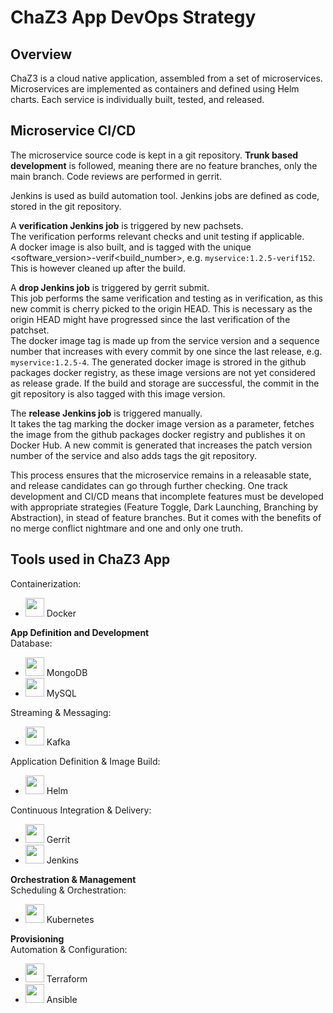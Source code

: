 # ChaZ3 App DevOps Strategy

## Overview
ChaZ3 is a cloud native application, assembled from a set of microservices. Microservices are implemented as containers and defined using Helm charts. Each service is individually built, tested, and released.


## Microservice CI/CD
The microservice source code is kept in a git repository. **Trunk based development** is followed, meaning there are no feature branches, only the main branch.
Code reviews are performed in gerrit.

Jenkins is used as build automation tool. Jenkins jobs are defined as code, stored in the git repository.

A **verification Jenkins job** is triggered by new pachsets.  
The verification performs relevant checks and unit testing if applicable.  
A docker image is also built, and is tagged with the unique <software_version>-verif<build_number>, e.g. `myservice:1.2.5-verif152`. This is however cleaned up after the build.

A **drop Jenkins job** is triggered by gerrit submit.  
This job performs the same verification and testing as in verification, as this new commit is
cherry picked to the origin HEAD. This is necessary as the origin HEAD might have progressed since the last verification of the patchset.  
The docker image tag is made up from the service version and a sequence number that increases with every commit by one since the last release, e.g. `myservice:1.2.5-4`. The generated docker image is strored in the github packages docker registry, as these image versions
are not yet considered as release grade. If the build and storage are successful, the commit in the git repository is also tagged with this image version.

The **release Jenkins job** is triggered manually.  
It takes the tag marking the docker image version as a parameter, fetches the image from the github packages docker registry
and publishes it on Docker Hub.
A new commit is generated that increases the patch version number of the service and also adds tags the git repository.

This process ensures that the microservice remains in a releasable state, and release candidates can go through further checking.
One track development and CI/CD means that incomplete features must be developed with appropriate strategies (Feature Toggle, Dark Launching, Branching by Abstraction),
in stead of feature branches. But it comes with the benefits of no merge conflict nightmare and one and only one truth.

## Tools used in ChaZ3 App  

Containerization:  
 - <img src="https://landscape.cncf.io/logos/docker-member.svg" height="30" /> Docker

**App Definition and Development**  
Database: 
 - <img src="https://landscape.cncf.io/logos/mongo-db.svg" height="30" /> MongoDB
 - <img src="https://landscape.cncf.io/logos/my-sql.svg" height="30" /> MySQL  

Streaming & Messaging:
 - <img src="https://landscape.cncf.io/logos/kafka.svg" height="30" /> Kafka

Application Definition & Image Build:
 - <img src="https://landscape.cncf.io/logos/helm.svg" height="30" /> Helm

Continuous Integration & Delivery:
 - <img src="https://upload.wikimedia.org/wikipedia/commons/4/4d/Gerrit_icon.svg" height="30" /> Gerrit
 - <img src="https://landscape.cncf.io/logos/jenkins.svg" height="30" /> Jenkins
 <!-- - <img src="https://landscape.cncf.io/logos/git-hub-actions.svg" height="30" /> GitHub Actions -->

**Orchestration & Management**  
Scheduling & Orchestration:
* <img src="https://landscape.cncf.io/logos/kubernetes.svg" height="30" /> Kubernetes

**Provisioning**  
Automation & Configuration:
* <img src="https://landscape.cncf.io/logos/terraform.svg" height="30" /> Terraform
* <img src="https://landscape.cncf.io/logos/ansible.svg" height="30" /> Ansible
